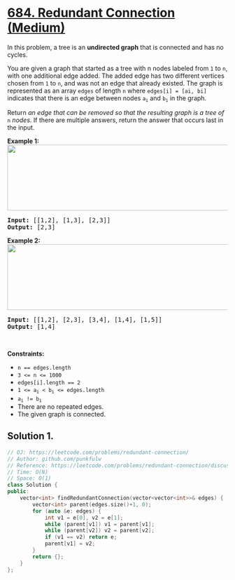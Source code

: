 # [684. Redundant Connection (Medium)](https://leetcode.com/problems/redundant-connection/)

<p>
In this problem, a tree is an <b>undirected graph</b> that is connected and has no cycles.
</p>
<p>
You are given a graph that started as a tree with n nodes labeled from <code>1</code> to <code>n</code>, with one additional edge added. 
  The added edge has two different vertices chosen from <code>1</code> to <code>n</code>, and was not an edge that already existed. 
  The graph is represented as an array <code>edges</code> of length <code>n</code> where <code>edges[i] = [ai, bi]</code> indicates that there is an edge between nodes <code>a<sub>i</sub></code> and <code>b<sub>i</sub></code> in the graph.
</p>
<p>
Return <em>an edge that can be removed so that the resulting graph is a tree of </em><code>n</code><em> nodes</em>. 
  If there are multiple answers, return the answer that occurs last in the input.
</p>


<p><b>Example 1:</b><br>
  <img alt="" src="https://assets.leetcode.com/uploads/2021/05/02/reduntant1-1-graph.jpg" style="width: 600px; height: 150px;">
</p><pre><b>Input:</b> [[1,2], [1,3], [2,3]]
<b>Output:</b> [2,3]
</pre>

<p></p>
<p><b>Example 2:</b><br>
  <img alt="" src="https://assets.leetcode.com/uploads/2021/05/02/reduntant1-2-graph.jpg" style="width: 600px; height: 150px;">
</p><pre><b>Input:</b> [[1,2], [2,3], [3,4], [1,4], [1,5]]
<b>Output:</b> [1,4]
</pre>
<p></p>


<p>&nbsp;</p>
<p><strong>Constraints:</strong></p>

<ul>
  <li><code>n == edges.length</code></li>
  <li><code>3 &lt;= n &lt;= 1000</code></li>
  <li><code>edges[i].length == 2</code></li>
  <li><code>1 &lt;= a<sub>i</sub> < b<sub>i</sub> &lt;= edges.length</code></li>
  <li><code>a<sub>i</sub> != b<sub>i</sub></code></li>
  <li>There are no repeated edges.</li>
  <li>The given graph is connected.</li>
</ul>


## Solution 1.

```cpp
// OJ: https://leetcode.com/problems/redundant-connection/
// Author: github.com/punkfulw
// Reference: https://leetcode.com/problems/redundant-connection/discuss/108010/C%2B%2B-solution-using-union-find
// Time: O(N)
// Space: O(1)
class Solution {
public:
    vector<int> findRedundantConnection(vector<vector<int>>& edges) {
        vector<int> parent(edges.size()+1, 0);
        for (auto &e: edges) {
            int v1 = e[0], v2 = e[1];
            while (parent[v1]) v1 = parent[v1];
            while (parent[v2]) v2 = parent[v2];
            if (v1 == v2) return e;
            parent[v1] = v2;
        }
        return {};
    }
};
```
